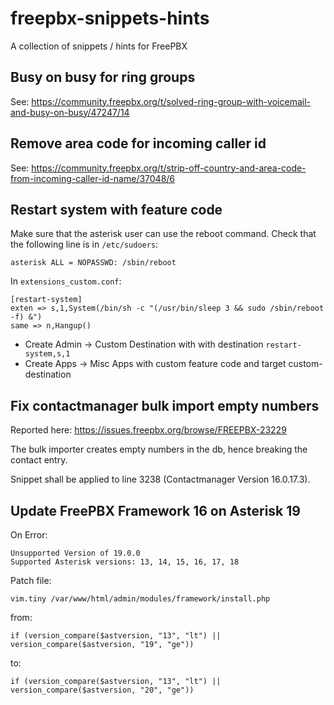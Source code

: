# freepbx-snippets-hints
A collection of snippets / hints for FreePBX


## Busy on busy for ring groups

See: https://community.freepbx.org/t/solved-ring-group-with-voicemail-and-busy-on-busy/47247/14


## Remove area code for incoming caller id

See: https://community.freepbx.org/t/strip-off-country-and-area-code-from-incoming-caller-id-name/37048/6


## Restart system with feature code

Make sure that the asterisk user can use the reboot command.
Check that the following line is in `/etc/sudoers`:
```
asterisk ALL = NOPASSWD: /sbin/reboot
```

In `extensions_custom.conf`:
```
[restart-system]
exten => s,1,System(/bin/sh -c "(/usr/bin/sleep 3 && sudo /sbin/reboot -f) &")
same => n,Hangup()
```

* Create Admin -> Custom Destination with with destination `restart-system,s,1`
* Create Apps -> Misc Apps with custom feature code and target custom-destination



## Fix contactmanager bulk import empty numbers

Reported here: https://issues.freepbx.org/browse/FREEPBX-23229

The bulk importer creates empty numbers in the db, hence breaking the contact entry.

Snippet shall be applied to line 3238 (Contactmanager Version 16.0.17.3).

## Update FreePBX Framework 16 on Asterisk 19

On Error:
```
Unsupported Version of 19.0.0
Supported Asterisk versions: 13, 14, 15, 16, 17, 18
```

Patch file:
```
vim.tiny /var/www/html/admin/modules/framework/install.php
```
from:
```
if (version_compare($astversion, "13", "lt") || version_compare($astversion, "19", "ge"))
```
to:
```
if (version_compare($astversion, "13", "lt") || version_compare($astversion, "20", "ge"))
```

